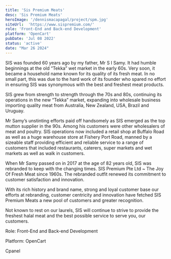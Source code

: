 ```yaml
---
title: 'Sis Premium Meats'
desc: 'Sis Premium Meats'
heroImage: '/dennismacapagal/project/spm.jpg'
siteUrl:  'https://www.sispremium.com/'
role: 'Front-End and Back-end Development'
platform: 'OpenCart'
pubDate: 'Jul 08 2022'
status: 'active'
date: "Mar 26 2024"
---
```


SIS was founded 60 years ago by my father, Mr S I Samy. It had humble beginnings at the old “Tekka” wet market in the early 60s. Very soon, it became a household name known for its quality of its fresh meat. In no small part, this was due to the hard work of its founder who spared no effort in ensuring SIS was synonymous with the best and freshest meat products.



SIS grew from strength to strength through the 70s and 80s, continuing its operations in the new “Tekka” market, expanding into wholesale business importing quality meat from Australia, New Zealand, USA, Brazil and Uruguay.

Mr Samy’s unstinting efforts paid off handsomely as SIS emerged as the top mutton supplier in the 90s. Among his customers were other wholesalers of meat and poultry. SIS operations now included a retail shop at Buffalo Road as well as a huge warehouse store at Fishery Port Road, manned by a sizeable staff providing efficient and reliable service to a range of customers that included  restaurants, caterers, super markets and wet markets as well as walk in customers.  

When Mr Samy passed on in 2017 at the age of 82 years old, SIS was rebranded to keep with the changing times. SIS Premium Pte Ltd ~ The Joy Of Fresh Meat since 1960s. The rebranded outfit renewed its commitment to customer satisfaction and innovation.

With its rich history and brand name, strong and loyal customer base our efforts at rebranding, customer centricity and innovation have fetched SIS Premium Meats a new pool of customers and greater recognition. 

Not known to rest on our laurels, SIS will continue to strive to provide the freshest halal meat and the best possible service to serve you, our customers.


<p>Role: Front-End and Back-end Development</p>
<p>Platform: OpenCart</p>
<p>Cpanel</p>